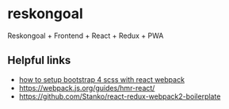 # reskongoal
Reskongoal + Frontend + React + Redux + PWA


## Helpful links
- [how to setup bootstrap 4 scss with react webpack](http://stackoverflow.com/questions/39195232/how-to-setup-bootstrap-4-scss-with-react-webpack)
- https://webpack.js.org/guides/hmr-react/
- https://github.com/Stanko/react-redux-webpack2-boilerplate
